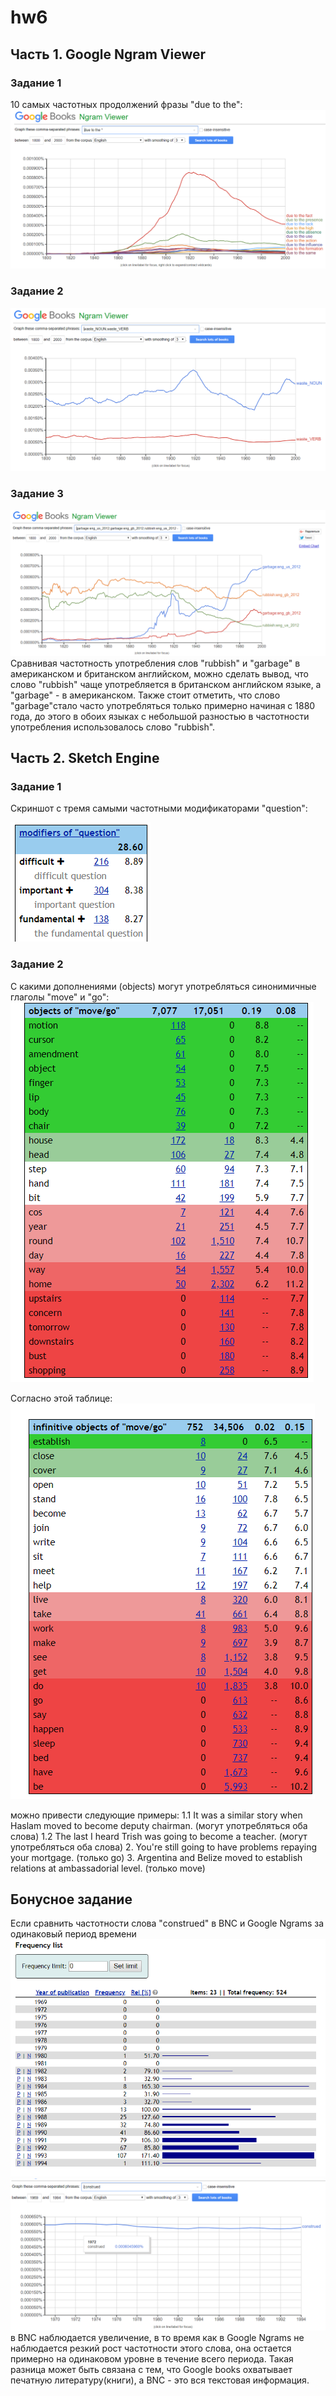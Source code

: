 # hw6
## Часть 1. Google Ngram Viewer
### Задание 1 
 10 самых частотных продолжений фразы "due to the":
![](https://github.com/vikki565656/hw6/blob/master/%D0%A1%D0%BD%D0%B8%D0%BC%D0%BE%D0%BA%201.PNG)
### Задание 2 
![](https://github.com/vikki565656/hw6/blob/master/%D0%A1%D0%BD%D0%B8%D0%BC%D0%BE%D0%BA2.PNG)
### Задание 3
![](https://github.com/vikki565656/hw6/blob/master/%D0%A1%D0%BD%D0%B8%D0%BC%D0%BE%D0%BA3.PNG)
Сравнивая частотность употребления слов "rubbish" и "garbage" в американском и британском английском, можно сделать вывод, что слово "rubbish" чаще употребляется в британском английском языке, а "garbage" - в американском. Также стоит отметить, что слово "garbage"стало часто употребляться только примерно начиная с 1880 года, до этого в обоих языках с небольшой разностью в частотности употребления использовалось слово "rubbish".
## Часть 2. Sketch Engine
### Задание 1
Скриншот с тремя самыми частотными модификаторами "question":

![](https://github.com/vikki565656/hw6/blob/master/%D0%A1%D0%BD%D0%B8%D0%BC%D0%BE%D0%BA4.PNG)
### Задание 2
С какими дополнениями (objects) могут употребляться синонимичные глаголы "move" и "go":
![](https://github.com/vikki565656/hw6/blob/master/%D0%A1%D0%BD%D0%B8%D0%BC%D0%BE%D0%BA5.PNG)

Согласно этой таблице:
![](https://github.com/vikki565656/hw6/blob/master/%D0%A1%D0%BD%D0%B8%D0%BC%D0%BE%D0%BA%206.PNG)

можно привести следующие примеры:
1.1 It was a similar story when Haslam moved to become deputy chairman. (могут употребляться оба слова)
1.2 The last I heard Trish was going to become a teacher. (могут употребляться оба слова)
2. You're still going to have problems repaying your mortgage. (только go)
3. Argentina and Belize moved to establish relations at ambassadorial level. (только move)

## Бонусное задание
Если сравнить частотности слова "construed" в BNC и  Google Ngrams за одинаковый период времени  
![](https://github.com/vikki565656/hw6/blob/master/%D0%A1%D0%BD%D0%B8%D0%BC%D0%BE%D0%BA7.PNG)
![](https://github.com/vikki565656/hw6/blob/master/%D0%A1%D0%BD%D0%B8%D0%BC%D0%BE%D0%BA8.PNG)
в BNC наблюдается увеличение, в то время как в Google Ngrams не наблюдается резкий рост частотности этого слова, она остается примерно на одинаковом уровне в течение всего периода. Такая разница может быть связана с тем, что Google books охватывает печатную литературу(книги), а BNC - это вся текстовая информация.
